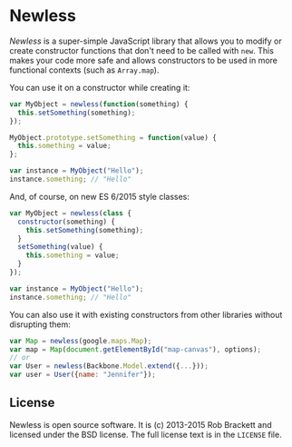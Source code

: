 # Newless

*Newless* is a super-simple JavaScript library that allows you to modify or
create constructor functions that don't need to be called with `new`. This
makes your code more safe and allows constructors to be used in more functional
contexts (such as `Array.map`).

You can use it on a constructor while creating it:

```js
var MyObject = newless(function(something) {
  this.setSomething(something);
});

MyObject.prototype.setSomething = function(value) {
  this.something = value;
};

var instance = MyObject("Hello");
instance.something; // "Hello"
```

And, of course, on new ES 6/2015 style classes:

```js
var MyObject = newless(class {
  constructor(something) {
    this.setSomething(something);
  }
  setSomething(value) {
    this.something = value;
  }
});

var instance = MyObject("Hello");
instance.something; // "Hello"
```

You can also use it with existing constructors from other libraries without
disrupting them:

```js
var Map = newless(google.maps.Map);
var map = Map(document.getElementById("map-canvas"), options);
// or
var User = newless(Backbone.Model.extend({...}));
var user = User({name: "Jennifer"});
```

## License

Newless is open source software. It is (c) 2013-2015 Rob Brackett and licensed under
the BSD license. The full license text is in the `LICENSE` file.
